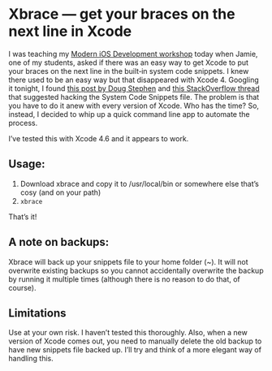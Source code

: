 Xbrace — get your braces on the next line in Xcode
==================================================

I was teaching my [Modern iOS Development workshop](http://moderniosdevelopment.com) today when Jamie, one of my students, asked if there was an easy way to get Xcode to put your braces on the next line in the built‐in system code snippets. I knew there used to be an easy way but that disappeared with Xcode 4. Googling it tonight, I found [this post by Doug Stephen](http://canadian-fury.com/2012/05/16/xcode-4-dot-3-place-all-autocompleted-opening-curly-braces-on-new-lines/) and [this StackOverflow thread](http://stackoverflow.com/questions/5120343/xcode-4-with-opening-brace-on-new-line) that suggested hacking the System Code Snippets file. The problem is that you have to do it anew with every version of Xcode. Who has the time? So, instead, I decided to whip up a quick command line app to automate the process.

I’ve tested this with Xcode 4.6 and it appears to work.

Usage:
------

  1. Download xbrace and copy it to /usr/local/bin or somewhere else that’s cosy (and on your path)
  2. ```xbrace```

That’s it!

A note on backups:
------

Xbrace will back up your snippets file to your home folder (~). It will not overwrite existing backups so you cannot accidentally overwrite the backup by running it multiple times (although there is no reason to do that, of course).

Limitations
------------

Use at your own risk. I haven’t tested this thoroughly. Also, when a new version of Xcode comes out, you need to manually delete the old backup to have new snippets file backed up. I’ll try and think of a more elegant way of handling this.